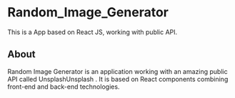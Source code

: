 # Random_Image_Generator
This is a App based on React JS, working with public API.

## About <a name = "about"></a>
Random Image Generator is an application working with an amazing public API called Unsplash<a src=”https://unsplash.com/”>Unsplash</a> . It is based on React components combining front-end and back-end technologies. 

